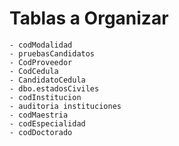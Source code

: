 # Tablas a Organizar
	- codModalidad
	- pruebasCandidatos
	- CodProveedor
	- CodCedula
	- CandidatoCedula
	- dbo.estadosCiviles
	- codInstitucion
	- auditoria instituciones
	- codMaestria
	- codEspecialidad
	- codDoctorado